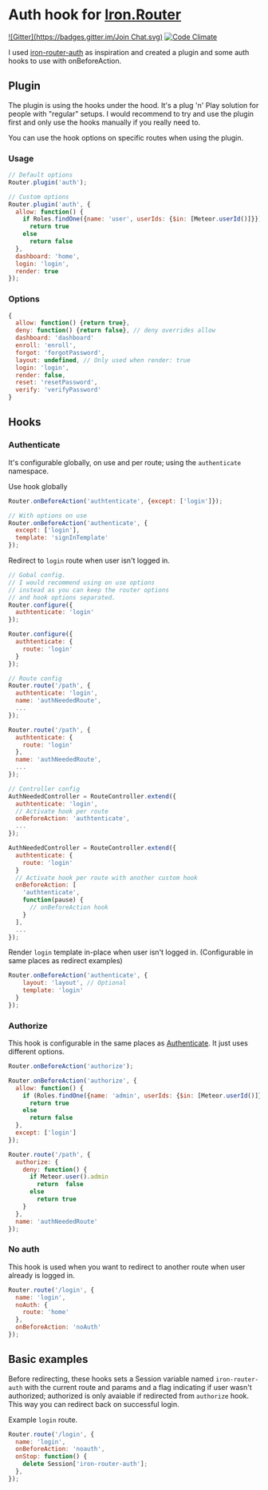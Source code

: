 # Auth hook for [Iron.Router](https://github.com/EventedMind/iron-router)

[![Gitter](https://badges.gitter.im/Join Chat.svg)](https://gitter.im/zimme/meteor-iron-router-auth?utm_source=badge&utm_medium=badge&utm_campaign=pr-badge)
[![Code Climate](https://codeclimate.com/github/zimme/meteor-iron-router-auth/badges/gpa.svg)](https://codeclimate.com/github/zimme/meteor-iron-router-auth)

I used [iron-router-auth](https://github.com/XpressiveCode/iron-router-auth) as inspiration and created a plugin and some auth hooks to use with onBeforeAction.

## Plugin

The plugin is using the hooks under the hood. It's a plug 'n' Play solution for
people with "regular" setups. I would recommend to try and use the plugin
first and only use the hooks manually if you really need to.

You can use the hook options on specific routes when using the plugin.

### Usage
```js
// Default options
Router.plugin('auth');

// Custom options
Router.plugin('auth', {
  allow: function() {
    if Roles.findOne({name: 'user', userIds: {$in: [Meteor.userId()]}})
      return true
    else
      return false
  },
  dashboard: 'home',
  login: 'login',
  render: true
});
```

### Options
```js
{
  allow: function() {return true},
  deny: function() {return false}, // deny overrides allow
  dashboard: 'dashboard'
  enroll: 'enroll',
  forgot: 'forgotPassword',
  layout: undefined, // Only used when render: true
  login: 'login',
  render: false,
  reset: 'resetPassword',
  verify: 'verifyPassword'
}
```


## Hooks

### Authenticate
It's configurable globally, on use and per route; using the `authenticate`
namespace.

Use hook globally
```js
Router.onBeforeAction('authtenticate', {except: ['login']});

// With options on use
Router.onBeforeAction('authenticate', {
  except: ['login'],
  template: 'signInTemplate'
});
```

Redirect to `login` route when user isn't logged in.

```js
// Gobal config.
// I would recommend using on use options
// instead as you can keep the router options
// and hook options separated.
Router.configure({
  authtenticate: 'login'
});

Router.configure({
  authtenticate: {
    route: 'login'
  }
});

// Route config
Router.route('/path', {
  authtenticate: 'login',
  name: 'authNeededRoute',
  ...
});

Router.route('/path', {
  authtenticate: {
    route: 'login'
  },
  name: 'authNeededRoute',
  ...
});

// Controller config
AuthNeededController = RouteController.extend({
  authtenticate: 'login',
  // Activate hook per route
  onBeforeAction: 'authtenticate',
  ...
});

AuthNeededController = RouteController.extend({
  authtenticate: {
    route: 'login'
  }
  // Activate hook per route with another custom hook
  onBeforeAction: [
    'authtenticate',
    function(pause) {
      // onBeforeAction hook
    }
  ],
  ...
});
```
Render `login` template in-place when user isn't logged in. (Configurable in
same places as redirect examples)
```js
Router.onBeforeAction('authenticate', {
    layout: 'layout', // Optional
    template: 'login'
  }
});
```

### Authorize

This hook is configurable in the same places as [Authenticate](#authenticate).
It just uses different options.

```js
Router.onBeforeAction('authorize');

Router.onBeforeAction('authorize', {
  allow: function() {
    if (Roles.findOne({name: 'admin', userIds: {$in: [Meteor.userId()]}}))
      return true
    else
      return false  
  },
  except: ['login']
});

Router.route('/path', {
  authorize: {
    deny: function() {
      if Meteor.user().admin
        return  false
      else
        return true
    }
  },
  name: 'authNeededRoute'
});
```

### No auth

This hook is used when you want to redirect to another route when user already
is logged in.

```js
Router.route('/login', {
  name: 'login',
  noAuth: {
    route: 'home'
  },
  onBeforeAction: 'noAuth'
});
```

## Basic examples

Before redirecting, these hooks sets a Session variable named
`iron-router-auth` with the current route and params and a flag
indicating if user wasn't authorized; authorized is only avaiable if redirected from `authorize`
 hook.  
This way you can redirect back on successful login.

Example `login` route.
```js
Router.route('/login', {
  name: 'login',
  onBeforeAction: 'noauth',
  onStop: function() {
    delete Session['iron-router-auth'];
  },
});

```
